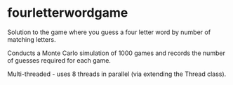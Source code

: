fourletterwordgame
==================

Solution to the game where you guess a four letter word by number of matching letters.

Conducts a Monte Carlo simulation of 1000 games and records the number of guesses required for each game. 

Multi-threaded - uses 8 threads in parallel (via extending the Thread class).

